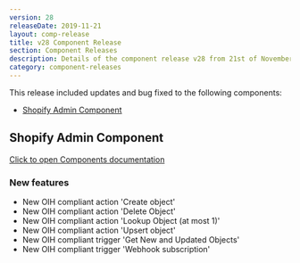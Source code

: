 ```yaml
---
version: 28
releaseDate: 2019-11-21
layout: comp-release
title: v28 Component Release
section: Component Releases
description: Details of the component release v28 from 21st of November 2019
category: component-releases
---
```


This release included updates and bug fixed to the following components:

*   [Shopify Admin Component](#shopify-admin-component)

## Shopify Admin Component
[Click to open Components documentation](/components/shopify-admin/)

### New features
* New OIH compliant action 'Create object'
* New OIH compliant action 'Delete Object'
* New OIH compliant action 'Lookup Object (at most 1)'
* New OIH compliant action 'Upsert object'
* New OIH compliant trigger 'Get New and Updated Objects'
* New OIH compliant trigger 'Webhook subscription'

